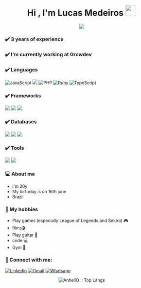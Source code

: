 <h1 align="center">Hi , I'm Lucas Medeiros <img src="https://media.giphy.com/media/hvRJCLFzcasrR4ia7z/giphy.gif" width="35"></h1>
<p align="center">
  <a href="https://github.com/DenverCoder1/readme-typing-svg"><img src="https://readme-typing-svg.herokuapp.com?lines=Full-stack+Web+Developer;Always%20learning%20new%20things&center=true&width=500&height=50"></a>
</p>

### ✔️ 3 years of experience

### ✔️ I'm currently working at Growdev

### ✔️ Languages
![JavaScript](https://img.shields.io/badge/JavaScript-F7DF1E?style=for-the-badge&logo=javascript&logoColor=black)
<img src="https://img.shields.io/badge/Node.js-339933?style=for-the-badge&logo=nodedotjs&logoColor=white">
![PHP](https://img.shields.io/badge/PHP-777BB4?style=for-the-badge&logo=php&logoColor=white)
![Ruby](https://img.shields.io/badge/Ruby-FF0000?style=for-the-badge&logo=ruby&logoColor=white)
![TypeScript](https://img.shields.io/badge/TypeScript%20-%231572B6.svg?style=for-the-badge&logo=typescript&logoColor=white)

### ✔️ Frameworks
<div>
<img src="https://img.shields.io/badge/Express.js-000000?style=for-the-badge&logo=express&logoColor=white">
<img src="https://img.shields.io/badge/React-20232A?style=for-the-badge&logo=react&logoColor=61DAFB">
<img src="https://img.shields.io/badge/Bootstrap-563D7C?style=for-the-badge&logo=bootstrap&logoColor=white">
</div>

### ✔️ Databases
<div>
<img src="https://img.shields.io/badge/MySQL-00000F?style=for-the-badge&logo=mysql&logoColor=white">
<img src="https://img.shields.io/badge/MongoDB-4EA94B?style=for-the-badge&logo=mongodb&logoColor=white">
  <img src="https://img.shields.io/badge/PostgreSQL-00000F?style=for-the-badge&logo=postgresql&logoColor=white">
</div>

### ✔️ Tools
<div>
<img src="https://img.shields.io/badge/Yarn-2C8EBB?style=for-the-badge&logo=yarn&logoColor=white">
<img src="https://img.shields.io/badge/npm-CB3837?style=for-the-badge&logo=npm&logoColor=white">
</div>

### 💻 About me
- I'm 20y
- My birthday is on 16th june
- Brazil
### 💭 My hobbies
- Play games (especially League of Legends and Sekiro) 🎮
- films🎬
- Play guitar 🎸
- code 💻
- Gym 💪

### 🤝 Connect with me:

[![Linkedin](https://img.shields.io/badge/LinkedIn-0077B5?style=for-the-badge&logo=linkedin&logoColor=white)](https://www.linkedin.com/in/lucas-medeiros-2b77591ab/)
[![Gmail](https://img.shields.io/badge/Gmail-D14836?style=for-the-badge&logo=gmail&logoColor=white)](mailto:mlucas4330@gmail)
[![Whatsapp](https://img.shields.io/badge/WhatsApp-25D366?style=for-the-badge&logo=whatsapp&logoColor=white)](https://api.whatsapp.com/send?phone=5551989431913&text=Ol%C3%A1!)
<p align="center"><img src="https://github-readme-stats.vercel.app/api/top-langs/?username=Mlucas4330&langs_count=10&theme=tokyonight&layout=compact" alt="AnhellO :: Top Langs" /></p>
